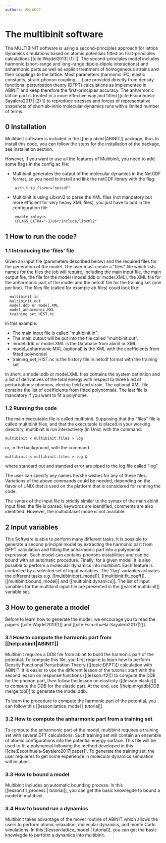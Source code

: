```yaml
---
authors: AM,ACGC
---
```


# The multibinit software

The MULTIBINIT software is using a second-principles approach for lattice dynamics simulations based on atomic potentials fitted on first-principles calculations [[cite:Wojdel2013| (1) ]]. The second-principles model includes harmonic (short-range and long-range dipole-dipole interactions) and anharmonic parts as well as explicit treatment of homogeneous strains and their couplings to the lattice. Most parameters (harmonic IFC, elastic constants, strain-phonon coupling, ...) are provided directly from density functional perturbation theory (DFPT) calculations as implemented in ABINIT and keep therefore the first-principles accuracy. The anharmonic lattice part is treated in a more effective way and fitted [[cite:Escorihuela-Sayalero2017| (2) ]] to reproduce stresses and forces of representative snapshots of short ab-initio molecular dynamics runs with a limited number of terms.


## 0 Installation  

Multibinit software is included in the [[help:abinit|ABINIT]] package, thus to install this code, you can follow the steps for the installation of the package, see installation section.

However, if you want to use all the features of Multibinit, you need to add some flags in the config.ac file:
  
 * Multibinit generates the output of the molecular dynamics in the NetCDF format, so you need to install and link the netCDF library with the flag:

        with_trio_flavor="netcdf"

*  Multibinit is using Libxml2 to parse the XML files (not mandatory but more efficient for very heavy XML files), you just have to add in the configuration file:
  
        enable_xml=yes
        CFLAGS_EXTRA="-I/usr/include/libxml2"


## 1 How to run the code?

### 1.1 Introducing the 'files' file

Given an input file (parameters described below) and the required files for the generation of the model. The user must create a "files" file which lists names for the files the job will require, including the main input file, the main output file, the file for the model (model.ddb or model.XML), the XML file for the anharmonic part of the model and the netcdf file for the training set (one per line).
The files file (called for example ab.files) could look like:
 
      multibinit.in
      multibinit.out
      model.ddb or model.XML
      model_anharmonic.MXL
      training_set_HIST.nc

In this example:

  * The main input file is called "multibinit.in".
  * The main output will be put into the file called "multibinit.out".
  * model.ddb or model.XML is the Database from abinit or XML.
  * model_anharmonic.MXL (optional) is the XML with the coefficients from fitted polynomial
  * training_set_HIST.nc is the history file in netcdf format with the training set

In short, a model.ddb or model.XML files contains the system definition and a list of derivatives of the total energy with respect to three kind of perturbations: phonons, electric field and strain. The optional XML file contains the list of coefficients from fitted polynomials. The last file is mandatory if you want to fit a polynome.

### 1.2 Running the code

The main executable file is called multibinit. Supposing that the "files" file is
called multibinit.files, and that the executable is placed in your working
directory, multibinit is run interactively (in Unix) with the command:

    multibinit < multibinit.files > log
  
or, in the background, with the command

    multibinit < multibinit.files > log &

where standard out and standard error are piped to the log file called "log"

The user can specify any names he/she wishes for any of these files. Variations of the
above commands could be needed, depending on the flavor of UNIX that is used
on the platform that is considered for running the code.

The syntax of the input file is strictly similar to the syntax of the main
abinit input files: the file is parsed, keywords are identified, comments are
also identified. However, the multidataset mode is not available.

## 2 Input variables
  
This Software is able to perform many different tasks. It is possible to generate a second principle model by extracting the harmonic part from DFPT calculation and fitting the anharmonic part into a polynomial expression. Such model can contains phonons instabilities and can be bound with an automatic procedure. Finally, for a given model, it is also possible to perform a molecular dynamics into multibinit. Each feature is controlled by a selected set of input variables. The 'flag' variables activates the different tasks e.g. [[multibinit:prt_model]], [[multibinit:fit_coeff]], [[multibinit:bound_model]] and [[multibinit:dynamics]]. The list of input variables for the multibinit input file are presented in the [[varset:multibinit]] variable set.

## 3 How to generate a model

Before to learn how to generate the model, we encourage you to read the papers [[cite:Wojdel2013|1]] and [[cite:Escorihuela-Sayalero2017|2]].

### 3.1 How to compute the harmonic part from [[help:abinit|ABINIT]]

Multibinit requires a DDB file from abinit to build the harmonic part of the potential. To compute this file, you first require to learn how to perform Density Functional Perturbation Theory ([[topic:DFPT]]) calculation with ABINIT. It is easier to use the different lesson of the tutorial: start with the second lesson on
response functions ([[lesson:rf2]]) to compute the DDB for the phonon part, then follow the lesson on elasticity ([[lesson:elastic]]) to compute the DDB for the elastic part. 
At the end, use [[help:mrgddb|DDB merge tool]] to generate the model.ddb.

To learn the procedure to compute the  harmonic part of the potential, you can follow this [[lesson:lattice_model | tutorial]]

### 3.2 How to compute the anharmonic part from a training set

To compute the anharmonic part of the model, multibinit requires a training set with several DFT calculations. Such training set will contain an ensemble of atomic configurations into the potential energy surface. This file will be used to fit a polynomial following the method developed in this [[cite:Escorihuela-Sayalero2017|paper]]. To generate the training set, the user requieres to get some experience in molecular dynamics simulation within abinit. 

### 3.3 How to bound a model

Multibinit includes an automatic bounding process.
In this [[lesson:fit_process | tutorial]], you can get the basic knowlegde to bound a model in multibinit.

### 3.4 How to bound run a dynamics

Multibinit takes advantage of the mover routine of ABINIT which allows the users to perform atomic relaxation, molecular dynamics, and monte Carlo simulations.
In this [[lesson:lattice_model | tutorial]], you can get the basic knowlegde to perform a dynamics into multibinit.
